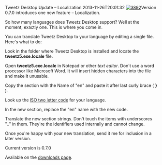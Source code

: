 Tweetz Desktop Update &ndash; Localization
2013-11-26T20:01:32
[![3892](/cdn/images/blog/Windows-Live-Writer/Tweetz-Desktop-Update--Localization_CDF9/3892_thumb.jpg)](/cdn/images/blog/Windows-Live-Writer/Tweetz-Desktop-Update--Localization_CDF9/3892_2.jpg)Version 0.7.0 introduces one new feature – Localization.

So how many languages does Tweetz Desktop support? Well at the moment, exactly one. This is where you come in.

You can translate Tweetz Desktop to your language by editing a single file. Here's what to do:

Look in the folder where Tweetz Desktop is installed and locate the **tweetz5.exe.locale** file.

Open **tweetz5.exe.locale** in Notepad or other _text editor_. Don't use a word processor like Microsoft Word. It will insert hidden characters into the file and make it unusable.

Copy the section with the Name of "en" and paste it after last curly brace ( **}** ).

Look up the [ISO two letter code](http://en.wikipedia.org/wiki/List_of_ISO_639-1_codes) for your language.

In the new section, replace the "en" name with the new code.

Translate the new section strings. Don't touch the items with underscores "_" in them. They're the identifiers used internally and cannot change.

Once you're happy with your new translation, send it me for inclusion in a later version.

Current version is 0.7.0

Available on the [downloads page](/downloads).
